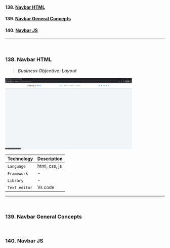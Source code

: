 #### 138. [Navbar HTML](#138)

#### 139. [Navbar General Concepts](#139)

#### 140. [Navbar JS](#140)

---

<br>

### 138. Navbar HTML<a id="138"></a>

> **_Business Objective: Layout_**

<img src="notes/app.png" width="400">

| Technology    | Description   |
| ------------- | ------------- |
| `Language`    | html, css, js |
| `Framework`   | -             |
| `Library`     | -             |
| `Text editor` | Vs code       |

---

<br>

### 139. Navbar General Concepts<a id="139"></a>

<br>

### 140. Navbar JS<a id="140"></a>

<br>
